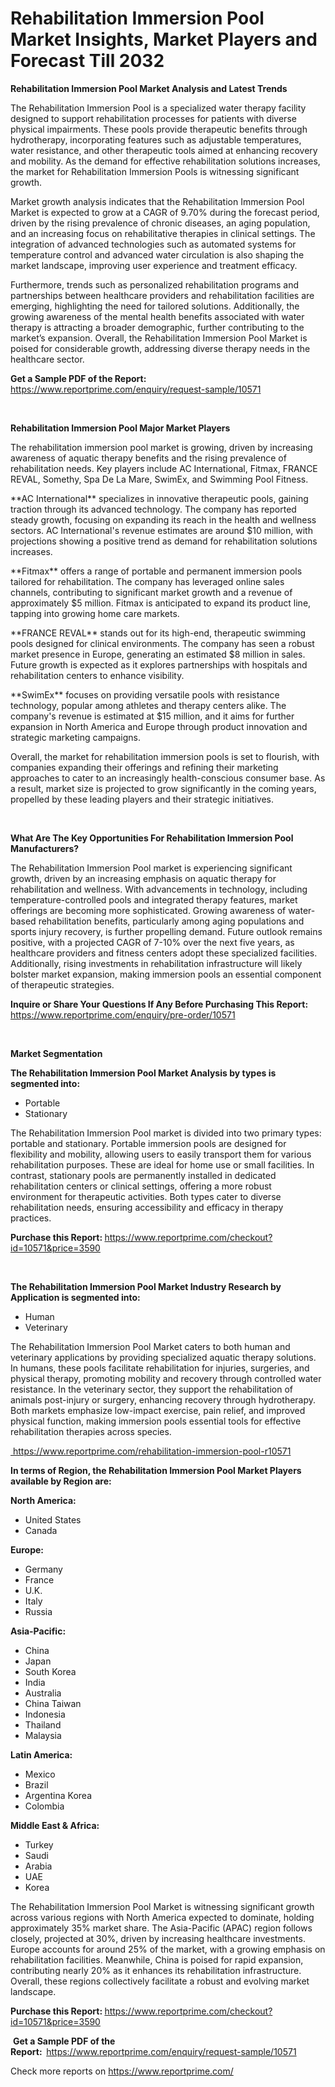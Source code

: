 <p><h1>Rehabilitation Immersion Pool Market Insights, Market Players and Forecast Till 2032</h1></p><p><strong>Rehabilitation Immersion Pool Market Analysis and Latest Trends</strong></p>
<p><p>The Rehabilitation Immersion Pool is a specialized water therapy facility designed to support rehabilitation processes for patients with diverse physical impairments. These pools provide therapeutic benefits through hydrotherapy, incorporating features such as adjustable temperatures, water resistance, and other therapeutic tools aimed at enhancing recovery and mobility. As the demand for effective rehabilitation solutions increases, the market for Rehabilitation Immersion Pools is witnessing significant growth.</p><p>Market growth analysis indicates that the Rehabilitation Immersion Pool Market is expected to grow at a CAGR of 9.70% during the forecast period, driven by the rising prevalence of chronic diseases, an aging population, and an increasing focus on rehabilitative therapies in clinical settings. The integration of advanced technologies such as automated systems for temperature control and advanced water circulation is also shaping the market landscape, improving user experience and treatment efficacy.</p><p>Furthermore, trends such as personalized rehabilitation programs and partnerships between healthcare providers and rehabilitation facilities are emerging, highlighting the need for tailored solutions. Additionally, the growing awareness of the mental health benefits associated with water therapy is attracting a broader demographic, further contributing to the market’s expansion. Overall, the Rehabilitation Immersion Pool Market is poised for considerable growth, addressing diverse therapy needs in the healthcare sector.</p></p>
<p><strong>Get a Sample PDF of the Report:&nbsp;</strong> <a href="https://www.reportprime.com/enquiry/request-sample/10571?utm_campaign=2443&utm_medium=2&utm_source=Github&utm_content=ia&utm_term=20032025&utm_id=rehabilitation-immersion-pool">https://www.reportprime.com/enquiry/request-sample/10571</a></p>
<p>&nbsp;</p>
<p><strong>Rehabilitation Immersion Pool Major Market Players</strong></p>
<p><p>The rehabilitation immersion pool market is growing, driven by increasing awareness of aquatic therapy benefits and the rising prevalence of rehabilitation needs. Key players include AC International, Fitmax, FRANCE REVAL, Somethy, Spa De La Mare, SwimEx, and Swimming Pool Fitness.</p><p>**AC International** specializes in innovative therapeutic pools, gaining traction through its advanced technology. The company has reported steady growth, focusing on expanding its reach in the health and wellness sectors. AC International's revenue estimates are around $10 million, with projections showing a positive trend as demand for rehabilitation solutions increases.</p><p>**Fitmax** offers a range of portable and permanent immersion pools tailored for rehabilitation. The company has leveraged online sales channels, contributing to significant market growth and a revenue of approximately $5 million. Fitmax is anticipated to expand its product line, tapping into growing home care markets.</p><p>**FRANCE REVAL** stands out for its high-end, therapeutic swimming pools designed for clinical environments. The company has seen a robust market presence in Europe, generating an estimated $8 million in sales. Future growth is expected as it explores partnerships with hospitals and rehabilitation centers to enhance visibility.</p><p>**SwimEx** focuses on providing versatile pools with resistance technology, popular among athletes and therapy centers alike. The company's revenue is estimated at $15 million, and it aims for further expansion in North America and Europe through product innovation and strategic marketing campaigns.</p><p>Overall, the market for rehabilitation immersion pools is set to flourish, with companies expanding their offerings and refining their marketing approaches to cater to an increasingly health-conscious consumer base. As a result, market size is projected to grow significantly in the coming years, propelled by these leading players and their strategic initiatives.</p></p>
<p>&nbsp;</p>
<p><strong>What Are The Key Opportunities For Rehabilitation Immersion Pool Manufacturers?</strong></p>
<p><p>The Rehabilitation Immersion Pool market is experiencing significant growth, driven by an increasing emphasis on aquatic therapy for rehabilitation and wellness. With advancements in technology, including temperature-controlled pools and integrated therapy features, market offerings are becoming more sophisticated. Growing awareness of water-based rehabilitation benefits, particularly among aging populations and sports injury recovery, is further propelling demand. Future outlook remains positive, with a projected CAGR of 7-10% over the next five years, as healthcare providers and fitness centers adopt these specialized facilities. Additionally, rising investments in rehabilitation infrastructure will likely bolster market expansion, making immersion pools an essential component of therapeutic strategies.</p></p>
<p><strong>Inquire or Share Your Questions If Any Before Purchasing This Report:</strong> <a href="https://www.reportprime.com/enquiry/pre-order/10571?utm_campaign=2443&utm_medium=2&utm_source=Github&utm_content=ia&utm_term=20032025&utm_id=rehabilitation-immersion-pool">https://www.reportprime.com/enquiry/pre-order/10571</a></p>
<p>&nbsp;</p>
<p><strong>Market Segmentation</strong></p>
<p><strong>The Rehabilitation Immersion Pool Market Analysis by types is segmented into:</strong></p>
<p><ul><li>Portable</li><li>Stationary</li></ul></p>
<p><p>The Rehabilitation Immersion Pool market is divided into two primary types: portable and stationary. Portable immersion pools are designed for flexibility and mobility, allowing users to easily transport them for various rehabilitation purposes. These are ideal for home use or small facilities. In contrast, stationary pools are permanently installed in dedicated rehabilitation centers or clinical settings, offering a more robust environment for therapeutic activities. Both types cater to diverse rehabilitation needs, ensuring accessibility and efficacy in therapy practices.</p></p>
<p><strong>Purchase this Report:&nbsp;</strong><a href="https://www.reportprime.com/checkout?id=10571&price=3590&utm_campaign=2443&utm_medium=2&utm_source=Github&utm_content=ia&utm_term=20032025&utm_id=rehabilitation-immersion-pool">https://www.reportprime.com/checkout?id=10571&price=3590</a></p>
<p>&nbsp;</p>
<p><strong>The Rehabilitation Immersion Pool Market Industry Research by Application is segmented into:</strong></p>
<p><ul><li>Human</li><li>Veterinary</li></ul></p>
<p><p>The Rehabilitation Immersion Pool Market caters to both human and veterinary applications by providing specialized aquatic therapy solutions. In humans, these pools facilitate rehabilitation for injuries, surgeries, and physical therapy, promoting mobility and recovery through controlled water resistance. In the veterinary sector, they support the rehabilitation of animals post-injury or surgery, enhancing recovery through hydrotherapy. Both markets emphasize low-impact exercise, pain relief, and improved physical function, making immersion pools essential tools for effective rehabilitation therapies across species.</p></p>
<p><a href="https://www.reportprime.com/rehabilitation-immersion-pool-r10571?utm_campaign=2443&utm_medium=2&utm_source=Github&utm_content=ia&utm_term=20032025&utm_id=rehabilitation-immersion-pool">&nbsp;https://www.reportprime.com/rehabilitation-immersion-pool-r10571</a></p>
<p><strong>In terms of Region, the Rehabilitation Immersion Pool Market Players available by Region are:</strong></p>
<p>
    <p> <strong> North America: </strong>
        <ul>
            <li>United States</li>
            <li>Canada</li>
        </ul>
        </p> 
    <p> <strong> Europe: </strong>
        <ul>
            <li>Germany</li>
            <li>France</li>
            <li>U.K.</li>
            <li>Italy</li>
            <li>Russia</li>
        </ul>
        </p> 
    <p> <strong> Asia-Pacific: </strong>
        <ul>
            <li>China</li>
            <li>Japan</li>
            <li>South Korea</li>
            <li>India</li>
            <li>Australia</li>
            <li>China Taiwan</li>
            <li>Indonesia</li>
            <li>Thailand</li>
            <li>Malaysia</li>
        </ul>
        </p> 
    <p> <strong> Latin America: </strong>
        <ul>
            <li>Mexico</li>
            <li>Brazil</li>
            <li>Argentina Korea</li>
            <li>Colombia</li>
        </ul>
        </p> 
    <p> <strong> Middle East & Africa: </strong>
        <ul>
            <li>Turkey</li>
            <li>Saudi</li>
            <li>Arabia</li>
            <li>UAE</li>
            <li>Korea</li>
        </ul>
    </p>
    </p>
<p><p>The Rehabilitation Immersion Pool Market is witnessing significant growth across various regions with North America expected to dominate, holding approximately 35% market share. The Asia-Pacific (APAC) region follows closely, projected at 30%, driven by increasing healthcare investments. Europe accounts for around 25% of the market, with a growing emphasis on rehabilitation facilities. Meanwhile, China is poised for rapid expansion, contributing nearly 20% as it enhances its rehabilitation infrastructure. Overall, these regions collectively facilitate a robust and evolving market landscape.</p></p>
<p><strong>Purchase this Report: </strong><a href="https://www.reportprime.com/checkout?id=10571&price=3590&utm_campaign=2443&utm_medium=2&utm_source=Github&utm_content=ia&utm_term=20032025&utm_id=rehabilitation-immersion-pool">https://www.reportprime.com/checkout?id=10571&price=3590</a></p>
<p>&nbsp;<strong>Get a Sample PDF of the Report:&nbsp;&nbsp;</strong><a href="https://www.reportprime.com/enquiry/request-sample/10571?utm_campaign=2443&utm_medium=2&utm_source=Github&utm_content=ia&utm_term=20032025&utm_id=rehabilitation-immersion-pool">https://www.reportprime.com/enquiry/request-sample/10571</a></p>
<p><strong></strong></p>
<p>Check more reports on <a href="https://www.reportprime.com/?utm_campaign=2443&utm_medium=2&utm_source=Github&utm_content=ia&utm_term=20032025&utm_id=rehabilitation-immersion-pool">https://www.reportprime.com/</a></p>